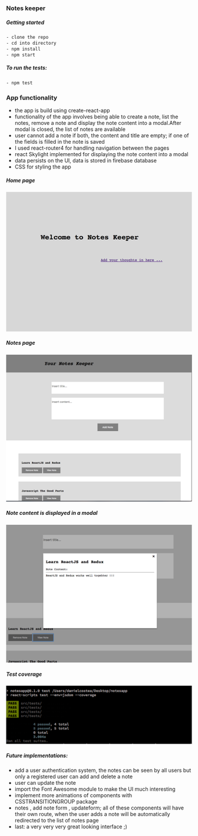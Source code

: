 ### Notes keeper

##### Getting started

```
- clone the repo
- cd into directory
- npm install
- npm start
```
##### To run the tests:
```
- npm test
```
### App functionality

- the app is build using create-react-app
- functionality of the app involves being able to create a note, list the notes, remove a note and display the note content into a modal.After modal is closed, the list of notes are available
- user cannot add a note if both, the content and title are empty; if one of the fields is filled in the note is saved
- I used react-router4 for handling navigation between the pages
- react Skylight implemented for displaying the note content into a modal
- data persists on the UI, data is stored in firebase database
- CSS for styling the app

##### Home page

  ![home_page](/images/homepage.png)

##### Notes page

  ![notes_page](/images/notespage.png)

##### Note content is displayed in a modal

  ![modal](/images/modal.png)

##### Test coverage

![tests](/images/tests.png)

##### Future implementations:

- add a user authentication system, the notes can be seen by all users but only a registered user can add and delete a note
- user can update the note
- import the Font Awesome module to make the UI much interesting
- implement more animations of components with CSSTRANSITIONGROUP package
- notes , add note form , updateform; all of these components will have their own route, when the user adds a note will be automatically redirected to the list of notes page
- last: a very very very great looking interface ;)
